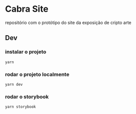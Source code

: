 # Cabra Site

repositório com o protótipo do site da exposição de cripto arte

## Dev

### instalar o projeto

```
yarn
```

### rodar o projeto localmente

```
yarn dev
```

### rodar o storybook

```
yarn storybook
```
